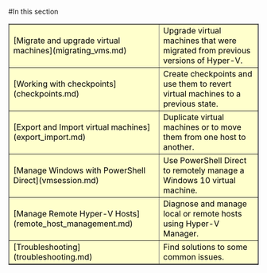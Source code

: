 #In this section

<table border="1" style="background-color:FFFFCC;border-collapse:collapse;border:1px solid FFCC00;color:000000;width:100%" cellpadding="15" cellspacing="3">
<tr><td>
[Migrate and upgrade virtual machines](migrating_vms.md) </td><td>Upgrade virtual machines that were migrated from previous versions of Hyper-V.</td></tr>
<tr><td>
[Working with checkpoints](checkpoints.md) </td><td>Create checkpoints and use them to revert virtual machines to a previous state.</td></tr>
<tr><td>
[Export and Import virtual machines](export_import.md) </td><td>Duplicate virtual machines or to move them from one host to another. </td></tr>
<tr><td>
[Manage Windows with PowerShell Direct](vmsession.md) </td><td>Use PowerShell Direct to remotely manage a Windows 10 virtual machine. </td></tr>
<tr><td>
[Manage Remote Hyper-V Hosts](remote_host_management.md) </td><td> Diagnose and manage local or remote hosts using Hyper-V Manager. </td></tr>
<tr><td>
[Troubleshooting](troubleshooting.md) </td><td> Find solutions to some common issues. </td></tr>
</table>







